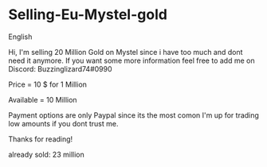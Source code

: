 # Selling-Eu-Mystel-gold


English

Hi, I'm selling 20 Million Gold on Mystel since i have too much and dont need it anymore. If you want some more information feel free to add me on Discord: Buzzinglizard74#0990


Price = 10 $ for 1 Million

Available = 10 Million

Payment options are only Paypal since its the most comon
I'm up for trading low amounts if you dont trust me.

Thanks for reading!

already sold: 23 million
